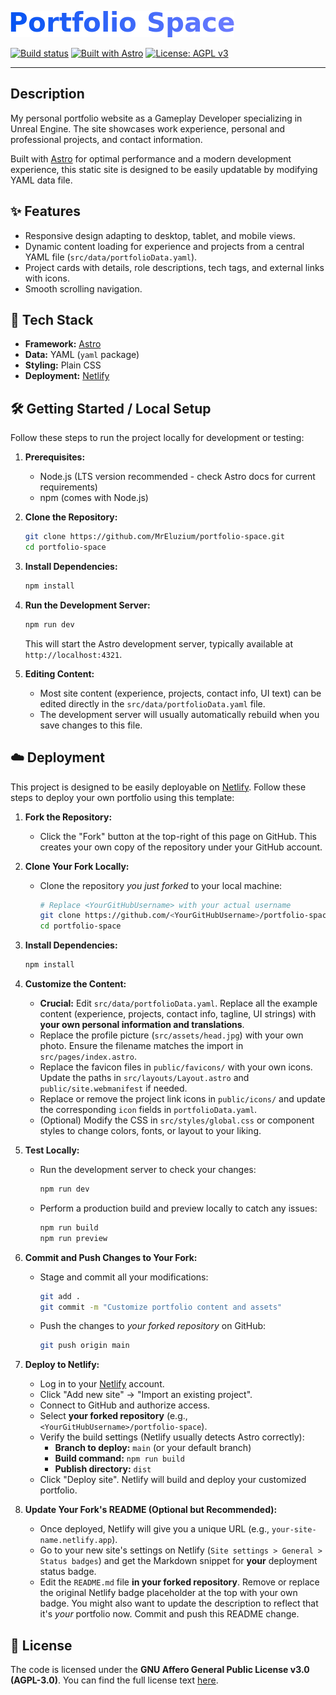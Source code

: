 ![Title](.github/space-title.png)

<!-- Badges -->
[![Build status](https://api.netlify.com/api/v1/badges/fe0839b1-8ff9-4775-9cf2-8cf6f5328793/deploy-status)](https://app.netlify.com/sites/elzzz-portfolio/deploys)
[![Built with Astro](https://astro.badg.es/v2/built-with-astro/tiny.svg)](https://astro.build)
[![License: AGPL v3](https://img.shields.io/badge/License-AGPL_v3-blue.svg?style=flat-square)](https://www.gnu.org/licenses/agpl-3.0)

---

## Description

My personal portfolio website as a Gameplay Developer specializing in Unreal Engine. The site showcases work experience, personal and professional projects, and contact information.

Built with [Astro](https://astro.build/) for optimal performance and a modern development experience, this static site is designed to be easily updatable by modifying YAML data file.

## ✨ Features

*   Responsive design adapting to desktop, tablet, and mobile views.
*   Dynamic content loading for experience and projects from a central YAML file (`src/data/portfolioData.yaml`).
*   Project cards with details, role descriptions, tech tags, and external links with icons.
*   Smooth scrolling navigation.

## 🚀 Tech Stack

*   **Framework:** [Astro](https://astro.build/)
*   **Data:** YAML (`yaml` package)
*   **Styling:** Plain CSS
*   **Deployment:** [Netlify](https://www.netlify.com/)

## 🛠️ Getting Started / Local Setup

Follow these steps to run the project locally for development or testing:

1.  **Prerequisites:**
    *   Node.js (LTS version recommended - check Astro docs for current requirements)
    *   npm (comes with Node.js)

2.  **Clone the Repository:**
    ```bash
    git clone https://github.com/MrEluzium/portfolio-space.git 
    cd portfolio-space
    ```

3.  **Install Dependencies:**
    ```bash
    npm install
    ```

4.  **Run the Development Server:**
    ```bash
    npm run dev
    ```
    This will start the Astro development server, typically available at `http://localhost:4321`.

5.  **Editing Content:**
    *   Most site content (experience, projects, contact info, UI text) can be edited directly in the `src/data/portfolioData.yaml` file.
    *   The development server will usually automatically rebuild when you save changes to this file.

## ☁️ Deployment

This project is designed to be easily deployable on [Netlify](https://www.netlify.com/). Follow these steps to deploy your own portfolio using this template:

1.  **Fork the Repository:**
    *   Click the "Fork" button at the top-right of this page on GitHub. This creates your own copy of the repository under your GitHub account.

2.  **Clone Your Fork Locally:**
    *   Clone the repository *you just forked* to your local machine:
        ```bash
        # Replace <YourGitHubUsername> with your actual username
        git clone https://github.com/<YourGitHubUsername>/portfolio-space.git
        cd portfolio-space 
        ```

3.  **Install Dependencies:**
    ```bash
    npm install
    ```

4.  **Customize the Content:**
    *   **Crucial:** Edit `src/data/portfolioData.yaml`. Replace all the example content (experience, projects, contact info, tagline, UI strings) with **your own personal information and translations**.
    *   Replace the profile picture (`src/assets/head.jpg`) with your own photo. Ensure the filename matches the import in `src/pages/index.astro`.
    *   Replace the favicon files in `public/favicons/` with your own icons. Update the paths in `src/layouts/Layout.astro` and `public/site.webmanifest` if needed.
    *   Replace or remove the project link icons in `public/icons/` and update the corresponding `icon` fields in `portfolioData.yaml`.
    *   (Optional) Modify the CSS in `src/styles/global.css` or component styles to change colors, fonts, or layout to your liking.

5.  **Test Locally:**
    *   Run the development server to check your changes:
        ```bash
        npm run dev
        ```
    *   Perform a production build and preview locally to catch any issues:
        ```bash
        npm run build
        npm run preview
        ```

6.  **Commit and Push Changes to Your Fork:**
    *   Stage and commit all your modifications:
        ```bash
        git add .
        git commit -m "Customize portfolio content and assets"
        ```
    *   Push the changes to *your forked repository* on GitHub:
        ```bash
        git push origin main 
        ```

7.  **Deploy to Netlify:**
    *   Log in to your [Netlify](https://www.netlify.com/) account.
    *   Click "Add new site" -> "Import an existing project".
    *   Connect to GitHub and authorize access.
    *   Select **your forked repository** (e.g., `<YourGitHubUsername>/portfolio-space`).
    *   Verify the build settings (Netlify usually detects Astro correctly):
        *   **Branch to deploy:** `main` (or your default branch)
        *   **Build command:** `npm run build`
        *   **Publish directory:** `dist`
    *   Click "Deploy site". Netlify will build and deploy your customized portfolio.

8.  **Update Your Fork's README (Optional but Recommended):**
    *   Once deployed, Netlify will give you a unique URL (e.g., `your-site-name.netlify.app`).
    *   Go to your new site's settings on Netlify (`Site settings > General > Status badges`) and get the Markdown snippet for **your** deployment status badge.
    *   Edit the `README.md` file **in your forked repository**. Remove or replace the original Netlify badge placeholder at the top with your own badge. You might also want to update the description to reflect that it's *your* portfolio now. Commit and push this README change.

## 📄 License

The code is licensed under the **GNU Affero General Public License v3.0 (AGPL-3.0)**. You can find the full license text [here](https://www.gnu.org/licenses/agpl-3.0.html).